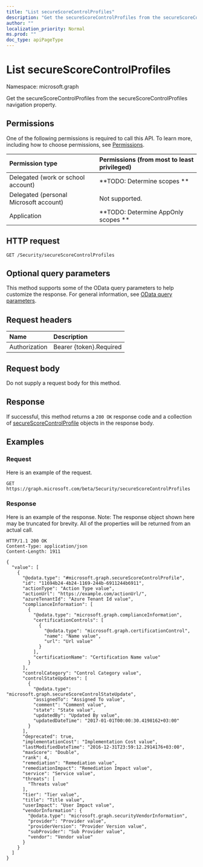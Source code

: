 ```yaml
---
title: "List secureScoreControlProfiles"
description: "Get the secureScoreControlProfiles from the secureScoreControlProfiles navigation property."
author: ""
localization_priority: Normal
ms.prod: ""
doc_type: apiPageType
---
```


# List secureScoreControlProfiles

Namespace: microsoft.graph

Get the secureScoreControlProfiles from the secureScoreControlProfiles navigation property.

## Permissions
One of the following permissions is required to call this API. To learn more, including how to choose permissions, see [Permissions](/concepts/permissions-reference.md).

|Permission type|Permissions (from most to least privileged)|
|:---|:---|
|Delegated (work or school account)|**TODO: Determine scopes **|
|Delegated (personal Microsoft account)|Not supported.|
|Application|**TODO: Determine AppOnly scopes **|

## HTTP request
<!-- {
  "blockType": "ignored"
}
-->
``` http
GET /Security/secureScoreControlProfiles
```

## Optional query parameters
This method supports some of the OData query parameters to help customize the response. For general information, see [OData query parameters](/graph/query-parameters).

## Request headers
|Name|Description|
|:---|:---|
|Authorization|Bearer {token}.Required|

## Request body
Do not supply a request body for this method.

## Response
If successful, this method returns a `200 OK` response code and a collection of [secureScoreControlProfile](../resources/securescorecontrolprofile.md) objects in the response body.

## Examples

### Request
Here is an example of the request.
<!-- {
  "blockType": "request",
  "name": "get_securescorecontrolprofile"
}
-->
``` http
GET https://graph.microsoft.com/beta/Security/secureScoreControlProfiles
```

### Response
Here is an example of the response. Note: The response object shown here may be truncated for brevity. All of the properties will be returned from an actual call.
<!-- {
  "blockType": "response",
  "truncated": true,
  "@odata.type": "collection(microsoft.graph.securescorecontrolprofile)"
}
-->
``` http
HTTP/1.1 200 OK
Content-Type: application/json
Content-Length: 1911

{
  "value": [
    {
      "@odata.type": "#microsoft.graph.secureScoreControlProfile",
      "id": "11694b24-4b24-1169-244b-6911244b6911",
      "actionType": "Action Type value",
      "actionUrl": "https://example.com/actionUrl/",
      "azureTenantId": "Azure Tenant Id value",
      "complianceInformation": [
        {
          "@odata.type": "microsoft.graph.complianceInformation",
          "certificationControls": [
            {
              "@odata.type": "microsoft.graph.certificationControl",
              "name": "Name value",
              "url": "Url value"
            }
          ],
          "certificationName": "Certification Name value"
        }
      ],
      "controlCategory": "Control Category value",
      "controlStateUpdates": [
        {
          "@odata.type": "microsoft.graph.secureScoreControlStateUpdate",
          "assignedTo": "Assigned To value",
          "comment": "Comment value",
          "state": "State value",
          "updatedBy": "Updated By value",
          "updatedDateTime": "2017-01-01T00:00:30.4198162+03:00"
        }
      ],
      "deprecated": true,
      "implementationCost": "Implementation Cost value",
      "lastModifiedDateTime": "2016-12-31T23:59:12.2914176+03:00",
      "maxScore": "Double",
      "rank": 4,
      "remediation": "Remediation value",
      "remediationImpact": "Remediation Impact value",
      "service": "Service value",
      "threats": [
        "Threats value"
      ],
      "tier": "Tier value",
      "title": "Title value",
      "userImpact": "User Impact value",
      "vendorInformation": {
        "@odata.type": "microsoft.graph.securityVendorInformation",
        "provider": "Provider value",
        "providerVersion": "Provider Version value",
        "subProvider": "Sub Provider value",
        "vendor": "Vendor value"
      }
    }
  ]
}
```

